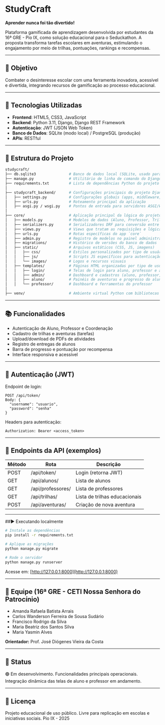 # StudyCraft

**Aprender nunca foi tão divertido!**

Plataforma gamificada de aprendizagem desenvolvida por estudantes da 16ª GRE - Pio IX, como solução educacional para o Seduckathon. A proposta transforma tarefas escolares em aventuras, estimulando o engajamento por meio de trilhas, pontuações, rankings e recompensas.

---

## 🎯 Objetivo

Combater o desinteresse escolar com uma ferramenta inovadora, acessível e divertida, integrando recursos de gamificação ao processo educacional.

---

## 🚀 Tecnologias Utilizadas

- **Frontend**: HTML5, CSS3, JavaScript
- **Backend**: Python 3.11, Django, Django REST Framework
- **Autenticação**: JWT (JSON Web Token)
- **Banco de Dados**: SQLite (modo local) / PostgreSQL (produção)
- **APIs**: RESTful

---

## 🧱 Estrutura do Projeto

```bash
studycraft/
├── db.sqlite3               # Banco de dados local (SQLite, usado para testes e desenvolvimento)
├── manage.py                # Utilitário de linha de comando do Django para gerenciar o projeto
├── requirements.txt         # Lista de dependências Python do projeto
│
├── studycraft_backend/      # Configurações principais do projeto Django
│   ├── settings.py          # Configurações globais (apps, middleware, banco, static, etc.)
│   ├── urls.py              # Roteamento principal da aplicação
│   ├── asgi.py / wsgi.py    # Pontos de entrada para servidores ASGI/WSGI
│
├── core/                    # Aplicação principal da lógica do projeto
│   ├── models.py            # Modelos de dados (Aluno, Professor, Trilha, etc.)
│   ├── serializers.py       # Serializadores DRF para conversão entre JSON e modelos
│   ├── views.py             # Views que tratam as requisições e lógica da API
│   ├── urls.py              # Rotas específicas do app `core`
│   ├── admin.py             # Registro de modelos no painel administrativo do Django
│   ├── migrations/          # Histórico de versões do banco de dados
│   ├── static/              # Arquivos estáticos (CSS, JS, imagens)
│   │   ├── css/             # Estilos personalizados por tipo de usuário (admin, aluno, etc.)
│   │   ├── js/              # Scripts JS específicos para autenticação e interações
│   │   └── images/          # Logos e recursos visuais
│   ├── templates/           # Páginas HTML organizadas por tipo de usuário
│   │   ├── login/           # Telas de login para aluno, professor e admin
│   │   ├── admin/           # Dashboard e cadastros (aluno, professor, trilha)
│   │   ├── aluno/           # Painéis de aventuras e progresso do aluno
│   │   └── professor/       # Dashboard e ferramentas do professor
│
├── venv/                    # Ambiente virtual Python com bibliotecas instaladas
```

---

## 📚 Funcionalidades

- Autenticação de Aluno, Professor e Coordenação
- Cadastro de trilhas e aventuras (tarefas)
- Upload/download de PDFs de atividades
- Registro de entregas de alunos
- Barra de progresso e pontuação por recompensa
- Interface responsiva e acessível

---

## 🔐 Autenticação (JWT)

Endpoint de login:
```http
POST /api/token/
Body: {
  "username": "usuario",
  "password": "senha"
}
```

Headers para autenticação:
```
Authorization: Bearer <access_token>
```

---

## 🔄 Endpoints da API (exemplos)

| Método | Rota                  | Descrição                   |
|--------|-----------------------|-----------------------------|
| POST   | /api/token/           | Login (retorna JWT)         |
| GET    | /api/alunos/          | Lista de alunos             |
| GET    | /api/professores/     | Lista de professores        |
| GET    | /api/trilhas/         | Lista de trilhas educacionais |
| POST   | /api/aventuras/       | Criação de nova aventura    |

---

##▶️ Executando localmente

```bash
# Instale as dependências
pip install -r requirements.txt

# Aplique as migrações
python manage.py migrate

# Rode o servidor
python manage.py runserver
```

Acesse em: [http://127.0.0.1:8000](http://127.0.0.1:8000)

---

## 👥 Equipe (16ª GRE - CETI Nossa Senhora do Patrocínio)

- Amanda Rafaela Batista Arrais
- Carlos Wanderson Ferreira de Sousa Sudário
- Francisco Rodrigo da Silva
- Maria Beatriz dos Santos Silva
- Maria Yasmin Alves

**Orientador:** Prof. José Diógenes Vieira da Costa

---

## 🏁 Status

🟢 Em desenvolvimento. Funcionalidades principais operacionais. Integração dinâmica das telas de aluno e professor em andamento.

---

## 📜 Licença

Projeto educacional de uso público. Livre para replicação em escolas e iniciativas sociais.
Pio IX - 2025
